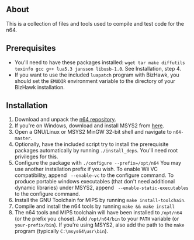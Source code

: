 ## About
This is a collection of files and tools used to compile and test code for the n64.

## Prerequisites
-  You'll need to have these packages installed: `wget tar make diffutils texinfo gcc g++ lua5.3 jansson libusb-1.0`.
   See Installation, step 4.
-  If you want to use the included `luapatch` program with BizHawk,
   you should set the `EMUDIR` environment variable to the directory of your BizHawk installation.

## Installation
1.  Download and unpack the [n64 repository](https://github.com/glankk/n64/archive/master.zip).
2.  If you're on Windows, download and install MSYS2 from [here](https://msys2.github.io/).
3.  Open a GNU/Linux or MSYS2 MinGW 32-bit shell and navigate to `n64-master`.
4.  Optionally, have the included script try to install the prerequisite packages automatically by running `./install_deps`.
    You'll need root privileges for this.
5.  Configure the package with
    `./configure --prefix=/opt/n64`
    You may use another installation prefix if you wish.
    To enable Wii VC compatibility, append ` --enable-vc` to the configure command.
    To produce portable windows executables (that don't need additional dynamic libraries) under MSYS2,
    append ` --enable-static-executables` to the configure command.
5.  Install the GNU Toolchain for MIPS by running `make install-toolchain`.
6.  Compile and install the n64 tools by running `make && make install`
7.  The n64 tools and MIPS toolchain will have been installed to `/opt/n64` (or the prefix you chose).
    Add `/opt/n64/bin` to your `PATH` variable (or `your-prefix/bin`).
    If you're using MSYS2, also add the path to the `make` program (typically `C:\msys64\usr\bin`).
